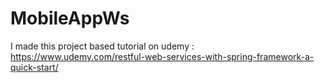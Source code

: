 # MobileAppWs
I made this project based tutorial on udemy : https://www.udemy.com/restful-web-services-with-spring-framework-a-quick-start/
